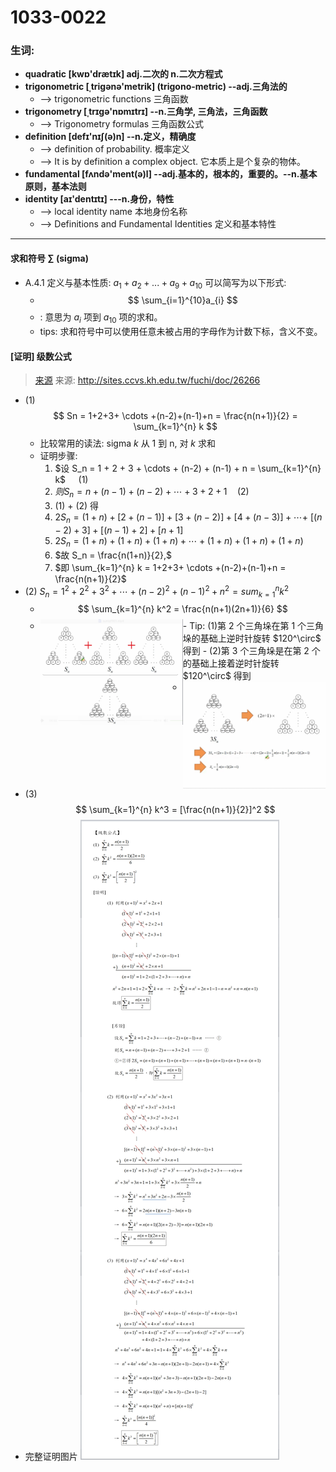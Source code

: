 # 1033-0022 
### 生词:
- **quadratic [kwɒ'drætɪk] adj.二次的 n.二次方程式**
- **trigonometric [ˌtriɡənə'metrik] (trigono-metric) --adj.三角法的**
    + --> trigonometric functions 三角函数
- **trigonometry [ˌtrɪgə'nɒmɪtrɪ] --n.三角学, 三角法，三角函数**
    + --> Trigonometry formulas 三角函数公式
- **definition [defɪ'nɪʃ(ə)n] --n.定义，精确度**
    + --> definition of probability. 概率定义
    + --> It is by definition a complex object. 它本质上是个复杂的物体。
- **fundamental [fʌndə'ment(ə)l] --adj.基本的，根本的，重要的。--n.基本原则，基本法则**
- **identity [aɪ'dentɪtɪ] ---n.身份，特性** 
    + --> local identity name 本地身份名称
    + --> Definitions and Fundamental Identities 定义和基本特性

---



#### 求和符号 $\sum$  (sigma)
- A.4.1 定义与基本性质: $a_{1} + a_{2} + ... + a_{9} + a_{10}$ 可以简写为以下形式: 
    + $$
        \sum_{i=1}^{10}a_{i}
      $$
    + : 意思为 $a_{i}$ 项到 $a_{10}$ 项的求和。
    + tips: 求和符号中可以使用任意未被占用的字母作为计数下标，含义不变。

#### [证明] 级数公式
> [来源](http://sites.ccvs.kh.edu.tw/fuchi/doc/26266)
> 来源: http://sites.ccvs.kh.edu.tw/fuchi/doc/26266
- (1) 
    $$
        Sn = 1+2+3+ \cdots +(n-2)+(n-1)+n = \frac{n(n+1)}{2} = \sum_{k=1}^{n} k
    $$
    +  比较常用的读法: sigma $k$ 从 1 到 n, 对 $k$ 求和
    + 证明步骤: <br/>
        1. $设 S_n = 1 + 2 + 3 + \cdots + (n-2) + (n-1) + n = \sum_{k=1}^{n} k$
           $\quad \text{(1)}$
        1. $则 S_n = n + (n-1) + (n-2) + \cdots + 3 + 2 + 1  \quad \text{(2)}$
        1. (1) + (2) 得
        1. $2S_n = (1 + n) + [2 + (n-1)] + [3 + (n-2)] + [4 + (n-3)] + \cdots +$
           $[(n-2) + 3] + [(n-1) + 2] + [n + 1]$
        1. $2S_n = (1+n) + (1+n) + (1+n) + \cdots + (1+n) + (1+n) + (1+n)$
        1. $故 S_n = \frac{n(1+n)}{2},$
        1. $即 \sum_{k=1}^{n} k = 1+2+3+ \cdots +(n-2)+(n-1)+n = \frac{n(n+1)}{2}$
- (2) $S_n = 1^2 + 2^2 + 3^2 + \cdots + (n-2)^2 + (n-1)^2 + n^2 = sum_{k=1}^n k^2$
    + $$
        \sum_{k=1}^{n} k^2 = \frac{n(n+1)(2n+1)}{6}
    $$
    + <img src="./theorem/3-sum.png" style="width: 50%; float: left;">
        - Tip: (1)第 2 个三角垛在第 1 个三角垛的基础上逆时针旋转 $120^\circ$ 得到
        - (2)第 3 个三角垛是在第 2 个的基础上接着逆时针旋转 $120^\circ$ 得到
    + <img src="./theorem/3-sum-2.png" style="width: 50%; float: left;">
- (3)
    $$
        \sum_{k=1}^{n} k^3 = [\frac{n(n+1)}{2}]^2
    $$
- 完整证明图片
  <img src="./theorem/sum-prove.jpg">
